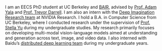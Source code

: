 I am an EECS PhD student at UC Berkeley and [BAIR](https://bair.berkeley.edu/), advised by [Prof. Adam Yala](https://www.adamyala.org/) and [Prof. Trevor Darrell](https://people.eecs.berkeley.edu/~trevor/). I am also an intern with the [Deep Imagination Research team](https://research.nvidia.com/labs/dir/) at NVIDIA Research. I hold a B.A. in Computer Science from UC Berkeley, where I conducted research under the supervision of [Prof. Stella Yu](https://web.eecs.umich.edu/~stellayu/) during my undergraduate studies. My research primarily focuses on developing multi-modal vision-language models aimed at understanding and generation across text, image, and video data. I also interned with Baidu’s [distributed deep learning team](https://github.com/paddlepaddle/paddle) during my undergraduate years.
